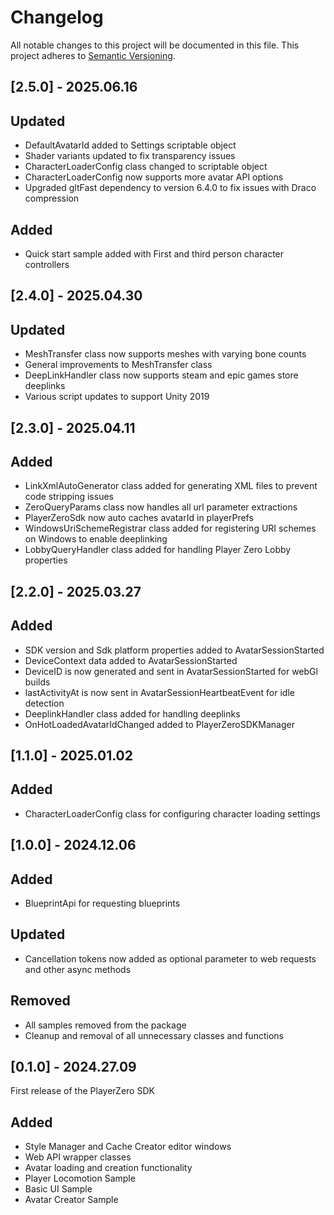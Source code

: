 # Changelog

All notable changes to this project will be documented in this file.
This project adheres to [Semantic Versioning](http://semver.org/).

## [2.5.0] - 2025.06.16

## Updated
- DefaultAvatarId added to Settings scriptable object
- Shader variants updated to fix transparency issues
- CharacterLoaderConfig class changed to scriptable object
- CharacterLoaderConfig now supports more avatar API options
- Upgraded gltFast dependency to version 6.4.0 to fix issues with Draco compression

## Added
- Quick start sample added with First and third person character controllers

## [2.4.0] - 2025.04.30

## Updated
- MeshTransfer class now supports meshes with varying bone counts
- General improvements to MeshTransfer class
- DeepLinkHandler class now supports steam and epic games store deeplinks
- Various script updates to support Unity 2019

## [2.3.0] - 2025.04.11

## Added
- LinkXmlAutoGenerator class added for generating XML files to prevent code stripping issues
- ZeroQueryParams class now handles all url parameter extractions
- PlayerZeroSdk now auto caches avatarId in playerPrefs
- WindowsUriSchemeRegistrar class added for registering URI schemes on Windows to enable deeplinking
- LobbyQueryHandler class added for handling Player Zero Lobby properties

## [2.2.0] - 2025.03.27

## Added
- SDK version and Sdk platform properties added to AvatarSessionStarted
- DeviceContext data added to AvatarSessionStarted
- DeviceID is now generated and sent in AvatarSessionStarted for webGl builds
- lastActivityAt is now sent in AvatarSessionHeartbeatEvent for idle detection
- DeeplinkHandler class added for handling deeplinks
- OnHotLoadedAvatarIdChanged added to PlayerZeroSDKManager 

## [1.1.0] - 2025.01.02

## Added
- CharacterLoaderConfig class for configuring character loading settings

## [1.0.0] - 2024.12.06

## Added
- BlueprintApi for requesting blueprints

## Updated
- Cancellation tokens now added as optional parameter to web requests and other async methods

## Removed
- All samples removed from the package
- Cleanup and removal of all unnecessary classes and functions

## [0.1.0] - 2024.27.09

First release of the PlayerZero SDK

## Added
- Style Manager and Cache Creator editor windows
- Web API wrapper classes
- Avatar loading and creation functionality
- Player Locomotion Sample
- Basic UI Sample
- Avatar Creator Sample
